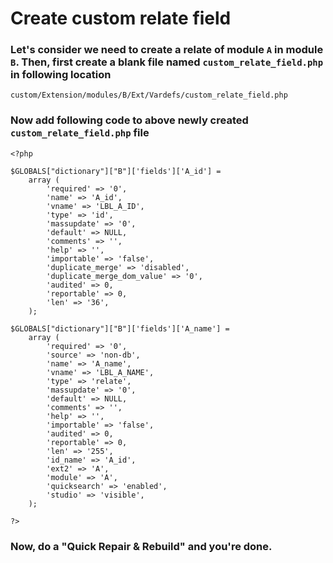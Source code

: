 # Create custom relate field

### Let's consider we need to create a relate of module `A` in module `B`. Then, first create a blank file named `custom_relate_field.php` in following location

    custom/Extension/modules/B/Ext/Vardefs/custom_relate_field.php

### Now add following code to above newly created `custom_relate_field.php` file
	
	<?php
	
	$GLOBALS["dictionary"]["B"]['fields']['A_id'] = 
		array (
			'required' => '0',
			'name' => 'A_id',
			'vname' => 'LBL_A_ID',
			'type' => 'id',
			'massupdate' => '0',
			'default' => NULL,
			'comments' => '',
			'help' => '',
			'importable' => 'false',
			'duplicate_merge' => 'disabled',
			'duplicate_merge_dom_value' => '0',
			'audited' => 0,
			'reportable' => 0,
			'len' => '36',
		);

	$GLOBALS["dictionary"]["B"]['fields']['A_name'] = 
		array (
			'required' => '0',
			'source' => 'non-db',
			'name' => 'A_name',
			'vname' => 'LBL_A_NAME',
			'type' => 'relate',
			'massupdate' => '0',
			'default' => NULL,
			'comments' => '',
			'help' => '',
			'importable' => 'false',
			'audited' => 0,
			'reportable' => 0,
			'len' => '255',
			'id_name' => 'A_id',
			'ext2' => 'A',
			'module' => 'A',
			'quicksearch' => 'enabled',
			'studio' => 'visible',
		);
		
	?>
	
### Now, do a "Quick Repair & Rebuild" and you're done.

